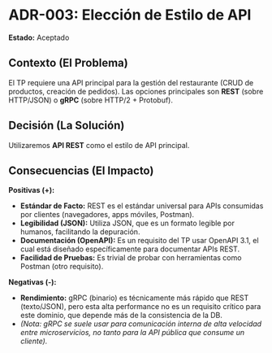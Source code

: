 # ADR-003: Elección de Estilo de API

**Estado:** Aceptado

## Contexto (El Problema)

El TP requiere una API principal para la gestión del restaurante (CRUD de productos, creación de pedidos). Las opciones principales son **REST** (sobre HTTP/JSON) o **gRPC** (sobre HTTP/2 + Protobuf).

## Decisión (La Solución)

Utilizaremos **API REST** como el estilo de API principal.

## Consecuencias (El Impacto)

**Positivas (+):**

* **Estándar de Facto:** REST es el estándar universal para APIs consumidas por clientes (navegadores, apps móviles, Postman).
* **Legibilidad (JSON):** Utiliza JSON, que es un formato legible por humanos, facilitando la depuración.
* **Documentación (OpenAPI):** Es un requisito del TP usar OpenAPI 3.1, el cual está diseñado específicamente para documentar APIs REST.
* **Facilidad de Pruebas:** Es trivial de probar con herramientas como Postman (otro requisito).

**Negativas (-):**

* **Rendimiento:** gRPC (binario) es técnicamente más rápido que REST (texto/JSON), pero esta alta performance no es un requisito crítico para este dominio, que depende más de la consistencia de la DB.
* *(Nota: gRPC se suele usar para comunicación interna de alta velocidad entre microservicios, no tanto para la API pública que consume un cliente).*